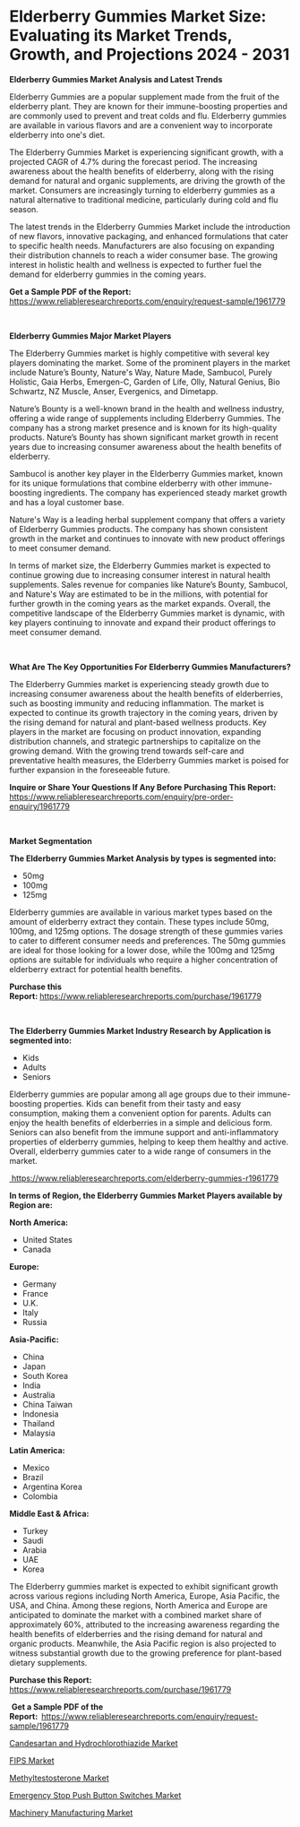 <p><h1>Elderberry Gummies Market Size: Evaluating its Market Trends, Growth, and Projections 2024 - 2031</h1></p><p><strong>Elderberry Gummies Market Analysis and Latest Trends</strong></p>
<p><p>Elderberry Gummies are a popular supplement made from the fruit of the elderberry plant. They are known for their immune-boosting properties and are commonly used to prevent and treat colds and flu. Elderberry gummies are available in various flavors and are a convenient way to incorporate elderberry into one's diet.</p><p>The Elderberry Gummies Market is experiencing significant growth, with a projected CAGR of 4.7% during the forecast period. The increasing awareness about the health benefits of elderberry, along with the rising demand for natural and organic supplements, are driving the growth of the market. Consumers are increasingly turning to elderberry gummies as a natural alternative to traditional medicine, particularly during cold and flu season.</p><p>The latest trends in the Elderberry Gummies Market include the introduction of new flavors, innovative packaging, and enhanced formulations that cater to specific health needs. Manufacturers are also focusing on expanding their distribution channels to reach a wider consumer base. The growing interest in holistic health and wellness is expected to further fuel the demand for elderberry gummies in the coming years.</p></p>
<p><strong>Get a Sample PDF of the Report:&nbsp;</strong> <a href="https://www.reliableresearchreports.com/enquiry/request-sample/1961779">https://www.reliableresearchreports.com/enquiry/request-sample/1961779</a></p>
<p>&nbsp;</p>
<p><strong>Elderberry Gummies Major Market Players</strong></p>
<p><p>The Elderberry Gummies market is highly competitive with several key players dominating the market. Some of the prominent players in the market include Nature’s Bounty, Nature's Way, Nature Made, Sambucol, Purely Holistic, Gaia Herbs, Emergen-C, Garden of Life, Olly, Natural Genius, Bio Schwartz, NZ Muscle, Anser, Evergenics, and Dimetapp.</p><p>Nature’s Bounty is a well-known brand in the health and wellness industry, offering a wide range of supplements including Elderberry Gummies. The company has a strong market presence and is known for its high-quality products. Nature’s Bounty has shown significant market growth in recent years due to increasing consumer awareness about the health benefits of elderberry.</p><p>Sambucol is another key player in the Elderberry Gummies market, known for its unique formulations that combine elderberry with other immune-boosting ingredients. The company has experienced steady market growth and has a loyal customer base.</p><p>Nature's Way is a leading herbal supplement company that offers a variety of Elderberry Gummies products. The company has shown consistent growth in the market and continues to innovate with new product offerings to meet consumer demand.</p><p>In terms of market size, the Elderberry Gummies market is expected to continue growing due to increasing consumer interest in natural health supplements. Sales revenue for companies like Nature’s Bounty, Sambucol, and Nature's Way are estimated to be in the millions, with potential for further growth in the coming years as the market expands. Overall, the competitive landscape of the Elderberry Gummies market is dynamic, with key players continuing to innovate and expand their product offerings to meet consumer demand.</p></p>
<p>&nbsp;</p>
<p><strong>What Are The Key Opportunities For Elderberry Gummies Manufacturers?</strong></p>
<p><p>The Elderberry Gummies market is experiencing steady growth due to increasing consumer awareness about the health benefits of elderberries, such as boosting immunity and reducing inflammation. The market is expected to continue its growth trajectory in the coming years, driven by the rising demand for natural and plant-based wellness products. Key players in the market are focusing on product innovation, expanding distribution channels, and strategic partnerships to capitalize on the growing demand. With the growing trend towards self-care and preventative health measures, the Elderberry Gummies market is poised for further expansion in the foreseeable future.</p></p>
<p><strong>Inquire or Share Your Questions If Any Before Purchasing This Report:</strong> <a href="https://www.reliableresearchreports.com/enquiry/pre-order-enquiry/1961779">https://www.reliableresearchreports.com/enquiry/pre-order-enquiry/1961779</a></p>
<p>&nbsp;</p>
<p><strong>Market Segmentation</strong></p>
<p><strong>The Elderberry Gummies Market Analysis by types is segmented into:</strong></p>
<p><ul><li>50mg</li><li>100mg</li><li>125mg</li></ul></p>
<p><p>Elderberry gummies are available in various market types based on the amount of elderberry extract they contain. These types include 50mg, 100mg, and 125mg options. The dosage strength of these gummies varies to cater to different consumer needs and preferences. The 50mg gummies are ideal for those looking for a lower dose, while the 100mg and 125mg options are suitable for individuals who require a higher concentration of elderberry extract for potential health benefits.</p></p>
<p><strong>Purchase this Report:&nbsp;</strong><a href="https://www.reliableresearchreports.com/purchase/1961779">https://www.reliableresearchreports.com/purchase/1961779</a></p>
<p>&nbsp;</p>
<p><strong>The Elderberry Gummies Market Industry Research by Application is segmented into:</strong></p>
<p><ul><li>Kids</li><li>Adults</li><li>Seniors</li></ul></p>
<p><p>Elderberry gummies are popular among all age groups due to their immune-boosting properties. Kids can benefit from their tasty and easy consumption, making them a convenient option for parents. Adults can enjoy the health benefits of elderberries in a simple and delicious form. Seniors can also benefit from the immune support and anti-inflammatory properties of elderberry gummies, helping to keep them healthy and active. Overall, elderberry gummies cater to a wide range of consumers in the market.</p></p>
<p><a href="https://www.reliableresearchreports.com/elderberry-gummies-r1961779">&nbsp;https://www.reliableresearchreports.com/elderberry-gummies-r1961779</a></p>
<p><strong>In terms of Region, the Elderberry Gummies Market Players available by Region are:</strong></p>
<p>
    <p> <strong> North America: </strong>
        <ul>
            <li>United States</li>
            <li>Canada</li>
        </ul>
        </p> 
    <p> <strong> Europe: </strong>
        <ul>
            <li>Germany</li>
            <li>France</li>
            <li>U.K.</li>
            <li>Italy</li>
            <li>Russia</li>
        </ul>
        </p> 
    <p> <strong> Asia-Pacific: </strong>
        <ul>
            <li>China</li>
            <li>Japan</li>
            <li>South Korea</li>
            <li>India</li>
            <li>Australia</li>
            <li>China Taiwan</li>
            <li>Indonesia</li>
            <li>Thailand</li>
            <li>Malaysia</li>
        </ul>
        </p> 
    <p> <strong> Latin America: </strong>
        <ul>
            <li>Mexico</li>
            <li>Brazil</li>
            <li>Argentina Korea</li>
            <li>Colombia</li>
        </ul>
        </p> 
    <p> <strong> Middle East & Africa: </strong>
        <ul>
            <li>Turkey</li>
            <li>Saudi</li>
            <li>Arabia</li>
            <li>UAE</li>
            <li>Korea</li>
        </ul>
    </p>
    </p>
<p><p>The Elderberry gummies market is expected to exhibit significant growth across various regions including North America, Europe, Asia Pacific, the USA, and China. Among these regions, North America and Europe are anticipated to dominate the market with a combined market share of approximately 60%, attributed to the increasing awareness regarding the health benefits of elderberries and the rising demand for natural and organic products. Meanwhile, the Asia Pacific region is also projected to witness substantial growth due to the growing preference for plant-based dietary supplements.</p></p>
<p><strong>Purchase this Report: </strong><a href="https://www.reliableresearchreports.com/purchase/1961779">https://www.reliableresearchreports.com/purchase/1961779</a></p>
<p>&nbsp;<strong>Get a Sample PDF of the Report:&nbsp;&nbsp;</strong><a href="https://www.reliableresearchreports.com/enquiry/request-sample/1961779">https://www.reliableresearchreports.com/enquiry/request-sample/1961779</a></p>
<p><strong></strong></p>
<p><p><a href="https://github.com/rslnowrouzi/Market-Research-Report-List-1/blob/main/candesartan-and-hydrochlorothiazide-market.md">Candesartan and Hydrochlorothiazide Market</a></p><p><a href="https://medium.com/@ivethfonsecal57/fips-market-share-market-analysis-growth-trends-forecasts-for-period-from-2024-2031-aad46c19d2af">FIPS Market</a></p><p><a href="https://github.com/vregtldg37/Market-Research-Report-List-1/blob/main/methyltestosterone-market.md">Methyltestosterone Market</a></p><p><a href="https://medium.com/@michael.parsons65654/deep-dive-into-the-emergency-stop-push-button-switches-market-itstrends-market-segmentation-and-9fbcbba8d159">Emergency Stop Push Button Switches Market</a></p><p><a href="https://medium.com/@tracey.skinner9085/machinery-manufacturing-market-size-share-analysis-growth-trends-forecasts-2024-2031-5cbcb3d80029">Machinery Manufacturing Market</a></p></p>